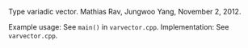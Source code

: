 Type variadic vector.
Mathias Rav, Jungwoo Yang, November 2, 2012.

Example usage: See `main()` in `varvector.cpp`.
Implementation: See `varvector.cpp`.

